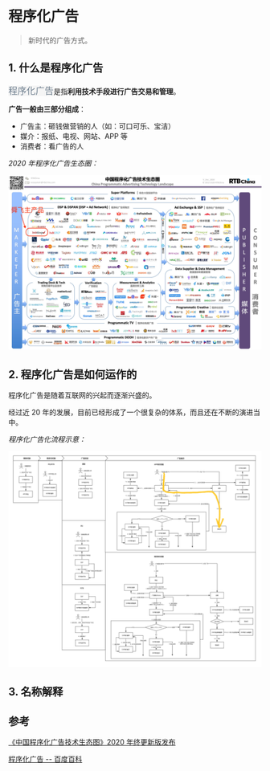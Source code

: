 # 程序化广告

> 新时代的广告方式。

## 1. 什么是程序化广告

<code style="color: #708090; background-color: #F5F5F5; font-size: 18px">程序化广告</code>是指**利用技术手段进行广告交易和管理**。

**广告一般由三部分组成**：

- 广告主：砸钱做营销的人（如：可口可乐、宝洁）
- 媒介：报纸、电视、网站、APP 等
- 消费者：看广告的人

_2020 年程序化广告生态圈：_

![程序化广告生态圈](../_media/ad_programmatic_info.jpg)

## 2. 程序化广告是如何运作的

程序化广告是随着互联网的兴起而逐渐兴盛的。

经过近 20 年的发展，目前已经形成了一个很复杂的体系，而且还在不断的演进当中。

_程序化广告化流程示意：_

![程序化广告生态圈](../_media/ad_programmatic_flow.jpeg)

## 3. 名称解释

## 参考

[《中国程序化广告技术生态图》2020 年终更新版发布](https://www.rtbchina.com/china-programmatic-ad-tech-landscape-2020-year-end-html.html)

[程序化广告 -- 百度百科](https://baike.baidu.com/item/%E7%A8%8B%E5%BA%8F%E5%8C%96%E5%B9%BF%E5%91%8A/22187818)
